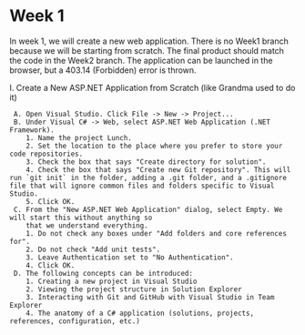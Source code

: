 # Week 1

In week 1, we will create a new web application. There is no Week1 branch because we will be starting from scratch. The final product should match the code in the Week2 branch. The application can be launched in the browser, but a 403.14 (Forbidden) error is thrown.

I.   Create a New ASP.NET Application from Scratch (like Grandma used to do it)
	 
     A. Open Visual Studio. Click File -> New -> Project...
     B. Under Visual C# -> Web, select ASP.NET Web Application (.NET Framework).
        1. Name the project Lunch. 
        2. Set the location to the place where you prefer to store your code repositories.
        3. Check the box that says "Create directory for solution".
        4. Check the box that says "Create new Git repository". This will run `git init` in the folder, adding a .git folder, and a .gitignore file that will ignore common files and folders specific to Visual Studio.
        5. Click OK.
     C. From the "New ASP.NET Web Application" dialog, select Empty. We will start this without anything so
	    that we understand everything.
        1. Do not check any boxes under "Add folders and core references for".
        2. Do not check "Add unit tests".
        3. Leave Authentication set to "No Authentication".
        4. Click OK.
	 D. The following concepts can be introduced:
	    1. Creating a new project in Visual Studio
	    2. Viewing the project structure in Solution Explorer
	    3. Interacting with Git and GitHub with Visual Studio in Team Explorer
	    4. The anatomy of a C# application (solutions, projects, references, configuration, etc.)